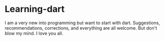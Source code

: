 # Learning-dart
I am a very new into programming but want to start with dart. Suggestions, recommendations, corrections, and everything are all welcome. But don't blow my mind. I love you all.

